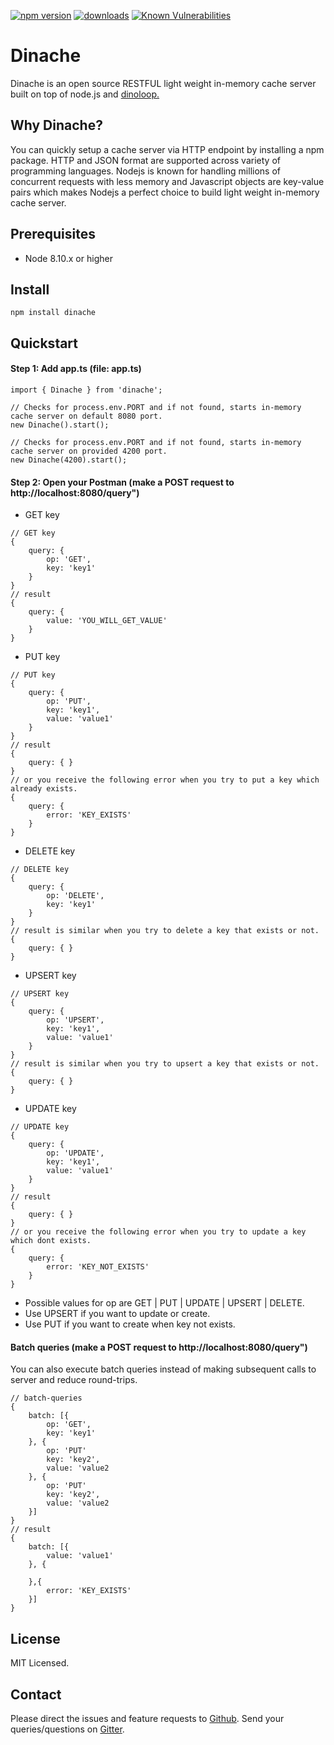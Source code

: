 [![npm version](https://img.shields.io/npm/v/dinache.svg)](https://www.npmjs.com/package/dinache)
[![downloads](https://img.shields.io/npm/dm/dinache.svg)](https://www.npmjs.com/package/dinache)
[![Known Vulnerabilities](https://snyk.io/test/github/dinoloop/dinache/badge.svg)](https://snyk.io/test/github/dinoloop/dinache)

# Dinache
Dinache is an open source RESTFUL light weight in-memory cache server built on top of node.js and [dinoloop.](https://github.com/ParallelTask/dinoloop)

## Why Dinache?
You can quickly setup a cache server via HTTP endpoint by installing a npm package.
HTTP and JSON format are supported across variety of programming languages.
Nodejs is known for handling millions of concurrent requests with less memory
and Javascript objects are key-value pairs which makes Nodejs a perfect choice to build light weight
in-memory cache server.

## Prerequisites
* Node 8.10.x or higher

## Install
```
npm install dinache
```

## Quickstart

#### Step 1: Add app.ts (file: app.ts)
```
import { Dinache } from 'dinache';

// Checks for process.env.PORT and if not found, starts in-memory cache server on default 8080 port.
new Dinache().start();

// Checks for process.env.PORT and if not found, starts in-memory cache server on provided 4200 port.
new Dinache(4200).start();
```
#### Step 2: Open your Postman (make a POST request to http://localhost:8080/query")
* GET key
```
// GET key
{
    query: {
        op: 'GET',
        key: 'key1'
    }
}
// result
{
    query: {
        value: 'YOU_WILL_GET_VALUE'
    }
}
```
* PUT key
```
// PUT key
{
    query: {
        op: 'PUT',
        key: 'key1',
        value: 'value1'
    }
}
// result
{
    query: { }
}
// or you receive the following error when you try to put a key which already exists.
{
    query: {
        error: 'KEY_EXISTS'
    }
}
```
* DELETE key
```
// DELETE key
{
    query: {
        op: 'DELETE',
        key: 'key1'
    }
}
// result is similar when you try to delete a key that exists or not.
{
    query: { }
}
```
* UPSERT key
```
// UPSERT key
{
    query: {
        op: 'UPSERT',
        key: 'key1',
        value: 'value1'
    }
}
// result is similar when you try to upsert a key that exists or not.
{
    query: { }
}
```
* UPDATE key
```
// UPDATE key
{
    query: {
        op: 'UPDATE',
        key: 'key1',
        value: 'value1'
    }
}
// result
{
    query: { }
}
// or you receive the following error when you try to update a key which dont exists.
{
    query: {
        error: 'KEY_NOT_EXISTS'
    }
}
```
* Possible values for op are GET | PUT | UPDATE | UPSERT | DELETE.
* Use UPSERT if you want to update or create.
* Use PUT if you want to create when key not exists.

#### Batch queries (make a POST request to http://localhost:8080/query")
You can also execute batch queries instead of making subsequent calls to server and reduce round-trips.
```
// batch-queries
{
    batch: [{
        op: 'GET',
        key: 'key1'
    }, {
        op: 'PUT'
        key: 'key2',
        value: 'value2
    }, {
        op: 'PUT'
        key: 'key2',
        value: 'value2
    }]
}
// result
{
    batch: [{
        value: 'value1'
    }, {

    },{
        error: 'KEY_EXISTS'
    }]
}
```
## License
MIT Licensed.

## Contact
Please direct the issues and feature requests to [Github](https://github.com/dinoloop/dinache/issues). Send your queries/questions on [Gitter](https://gitter.im/dinache-lobby/community).
